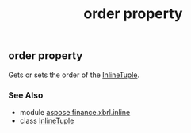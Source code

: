 ﻿---
title: order property
second_title: Aspose.Finance for Python via .NET API References
description: 
type: docs
weight: 70
url: /python-net/aspose.finance.xbrl.inline/inlinetuple/order/
is_root: false
---

## order property


Gets or sets the order of the [InlineTuple](/finance/python-net/aspose.finance.xbrl.inline/inlinetuple).

### See Also
* module [aspose.finance.xbrl.inline](../../)
* class [InlineTuple](/finance/python-net/aspose.finance.xbrl.inline/inlinetuple)
